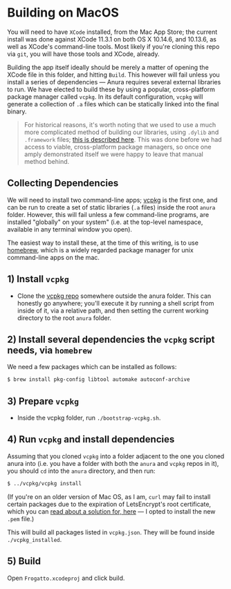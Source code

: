 # Building on MacOS

You will need to have `XCode` installed, from the Mac App Store; the current install was done against XCode 11.3.1 on both OS X 10.14.6, and 10.13.6, as well as XCode's command-line tools. Most likely if you're cloning this repo via `git`, you will have those tools and XCode, already.

Building the app itself ideally should be merely a matter of opening the XCode file in this folder, and hitting `Build`. This however will fail unless you install a series of dependencies — Anura requires several external libraries to run. We have elected to build these by using a popular, cross-platform package manager called `vcpkg`. In its default configuration, `vcpkg` will generate a collection of `.a` files which can be statically linked into the final binary.

> For historical reasons, it's worth noting that we used to use a much more complicated method of building our libraries, using `.dylib` and `.framework` files; [this is described here](https://github.com/frogatto/frogatto/wiki/Compiling-Frogatto-on-Mac-OS-X). This was done before we had access to viable, cross-platform package managers, so once one amply demonstrated itself we were happy to leave that manual method behind.


## Collecting Dependencies

We will need to install two command-line apps; [vcpkg](https://github.com/microsoft/vcpkg) is the first one, and can be run to create a set of static libraries (`.a` files) inside the root `anura` folder. However, this will fail unless a few command-line programs, are installed "globally" on your system" (i.e. at the top-level namespace, available in any terminal window you open).

The easiest way to install these, at the time of this writing, is to use [homebrew](https://brew.sh/), which is a widely regarded package manager for unix command-line apps on the mac.


## 1) Install `vcpkg`

- Clone the [vcpkg repo](https://github.com/microsoft/vcpkg) somewhere outside the anura folder. This can honestly go anywhere; you'll execute it by running a shell script from inside of it, via a relative path, and then setting the current working directory to the root `anura` folder.


## 2) Install several dependencies the `vcpkg` script needs, via `homebrew`

We need a few packages which can be installed as follows:

```sh
$ brew install pkg-config libtool automake autoconf-archive
```

## 3) Prepare `vcpkg`

- Inside the vcpkg folder, run `./bootstrap-vcpkg.sh`.

## 4) Run `vcpkg` and install dependencies

Assuming that you cloned `vcpkg` into a folder adjacent to the one you cloned anura into (i.e. you have a folder with both the `anura` and `vcpkg` repos in it), you should `cd` into the `anura` directory, and then run:

```sh
$ ../vcpkg/vcpkg install
```

(If you're on an older version of Mac OS, as I am, `curl` may fail to install certain packages due to the expiration of LetsEncrypt's root certificate, which you can [read about a solution for, here](https://apple.stackexchange.com/questions/428448/app-curl-still-getting-certificate-expired-error-due-to-expired-lets-encrypt) — I opted to install the new `.pem` file.)



This will build all packages listed in `vcpkg.json`. They will be found inside `./vcpkg_installed`.

## 5) Build

Open `Frogatto.xcodeproj` and click build.

